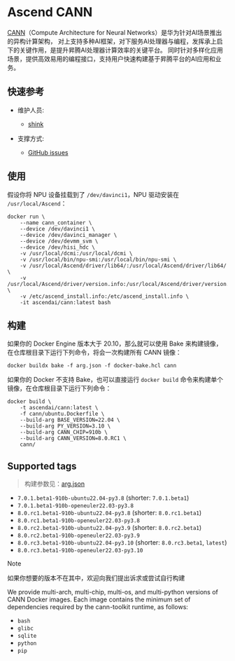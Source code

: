 <!-- Please update the overview on DockerHub once changes are made to this doc -->
<!-- https://hub.docker.com/r/ascendai/cann -->

# Ascend CANN

[CANN][1]（Compute Architecture for Neural Networks）是华为针对AI场景推出的异构计算架构，
对上支持多种AI框架，对下服务AI处理器与编程，发挥承上启下的关键作用，是提升昇腾AI处理器计算效率的关键平台。
同时针对多样化应用场景，提供高效易用的编程接口，支持用户快速构建基于昇腾平台的AI应用和业务。

[1]: https://www.hiascend.com/zh/software/cann

## 快速参考

- 维护人员:
  - [shink][11]

- 支撑方式:
  - [GitHub issues][12]

[11]: https://github.com/shink
[12]: https://github.com/openmerlin/dockerfile/issues

## 使用

假设你将 NPU 设备挂载到了 `/dev/davinci1`，NPU 驱动安装在 `/usr/local/Ascend`：

```docker
docker run \
    --name cann_container \
    --device /dev/davinci1 \
    --device /dev/davinci_manager \
    --device /dev/devmm_svm \
    --device /dev/hisi_hdc \
    -v /usr/local/dcmi:/usr/local/dcmi \
    -v /usr/local/bin/npu-smi:/usr/local/bin/npu-smi \
    -v /usr/local/Ascend/driver/lib64/:/usr/local/Ascend/driver/lib64/ \
    -v /usr/local/Ascend/driver/version.info:/usr/local/Ascend/driver/version.info \
    -v /etc/ascend_install.info:/etc/ascend_install.info \
    -it ascendai/cann:latest bash
```

## 构建

如果你的 Docker Engine 版本大于 20.10，那么就可以使用 Bake 来构建镜像，在仓库根目录下运行下列命令，将会一次构建所有 CANN 镜像：

```docker
docker buildx bake -f arg.json -f docker-bake.hcl cann
```

如果你的 Docker 不支持 Bake，也可以直接运行 `docker build` 命令来构建单个镜像，在仓库根目录下运行下列命令：

```docker
docker build \
    -t ascendai/cann:latest \
    -f cann/ubuntu.Dockerfile \
    --build-arg BASE_VERSION=22.04 \
    --build-arg PY_VERSION=3.10 \
    --build-arg CANN_CHIP=910b \
    --build-arg CANN_VERSION=8.0.RC1 \
    cann/
```

## Supported tags

> 构建参数见：[arg.json](../arg.json)

- `7.0.1.beta1-910b-ubuntu22.04-py3.8` (shorter: `7.0.1.beta1`)
- `7.0.1.beta1-910b-openeuler22.03-py3.8`
- `8.0.rc1.beta1-910b-ubuntu22.04-py3.8` (shorter: `8.0.rc1.beta1`)
- `8.0.rc1.beta1-910b-openeuler22.03-py3.8`
- `8.0.rc2.beta1-910b-ubuntu22.04-py3.9` (shorter: `8.0.rc2.beta1`)
- `8.0.rc2.beta1-910b-openeuler22.03-py3.9`
- `8.0.rc3.beta1-910b-ubuntu22.04-py3.10` (shorter: `8.0.rc3.beta1`, `latest`)
- `8.0.rc3.beta1-910b-openeuler22.03-py3.10`

> [!NOTE]
>
> 如果你想要的版本不在其中，欢迎向我们提出诉求或尝试自行构建

We provide multi-arch, multi-chip, multi-os, and multi-python versions of CANN Docker images. Each image
contains the minimum set of dependencies required by the cann-toolkit runtime, as follows:

- `bash`
- `glibc`
- `sqlite`
- `python`
- `pip`
